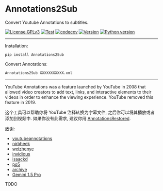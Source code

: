 # Annotations2Sub

Convert Youtube Annotations to subtitles.

[![License GPLv3](https://img.shields.io/pypi/l/Annotations2Sub?color=1)](https://pypi.org/project/Annotations2Sub/)
[![Test](https://github.com/USED255/Annotations2Sub/actions/workflows/test.yml/badge.svg)](https://github.com/USED255/Annotations2Sub/actions/workflows/test.yml)
[![codecov](https://codecov.io/gh/USED255/Annotations2Sub/branch/master/graph/badge.svg?token=SSNQNEAXMP)](https://codecov.io/gh/USED255/Annotations2Sub)
[![Version](https://img.shields.io/pypi/v/Annotations2Sub)](https://pypi.org/project/Annotations2Sub)
[![Python version](https://img.shields.io/pypi/pyversions/Annotations2Sub)](https://pypi.org/project/Annotations2Sub)

---

Installation:

```bash
pip install Annotations2Sub
```

Convert Annotations:

```bash
Annotations2Sub XXXXXXXXXXX.xml
```

---

YouTube Annotations was a feature launched by YouTube in 2008 that allowed video creators to add text, links, and interactive elements to their videos in order to enhance the viewing experience. YouTube removed this feature in 2019.

这个工具可以帮助你将 YouTube 注释转换为字幕文件, 之后你可以将其播放或者添加到视频中. 如果你没有此需求, 建议你用 [AnnotationsRestored](https://github.com/isaackd/AnnotationsRestored).

致谢:

- [youtubeannotations](https://archive.org/details/youtubeannotations)
- [nirbheek](https://github.com/nirbheek/youtube-ass)
- [weizhenye](https://github.com/weizhenye/ASS/wiki/ASS-字幕格式规范)
- [invidious](https://invidious.io/)
- [isaackd](https://github.com/isaackd/annotationlib)
- [po5](https://github.com/po5/assnotations)
- [archive](https://archive.org/)
- [Gemini 1.5 Pro](https://deepmind.google/models/gemini/pro/)

TODO
